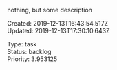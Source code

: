 
nothing, but some description

Created: 2019-12-13T16:43:54.517Z  
Updated: 2019-12-13T17:30:10.643Z

Type: task  
Status: backlog  
Priority: 3.953125
